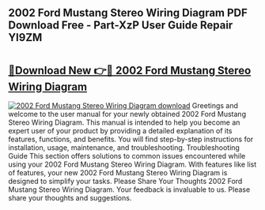 ## 2002 Ford Mustang Stereo Wiring Diagram PDF Download Free - Part-XzP User Guide Repair YI9ZM

# <h2><a href="http://dfkcdhr.blite.top/?on=2002+Ford+Mustang+Stereo+Wiring+Diagram">🔗Download New 👉🔴 2002 Ford Mustang Stereo Wiring Diagram</a></h2>

[![2002 Ford Mustang Stereo Wiring Diagram download](https://i.imgur.com/lujVjoI.png)](http://dfkcdhr.blite.top/?on=2002+Ford+Mustang+Stereo+Wiring+Diagram)
Greetings and welcome to the user manual for your newly obtained 2002 Ford Mustang Stereo Wiring Diagram. This manual is intended to help you become an expert user of your product by providing a detailed explanation of its features, functions, and benefits. You will find step-by-step instructions for installation, usage, maintenance, and troubleshooting. Troubleshooting Guide This section offers solutions to common issues encountered while using your 2002 Ford Mustang Stereo Wiring Diagram. With features like list of features, your new 2002 Ford Mustang Stereo Wiring Diagram is designed to simplify your tasks. Please Share Your Thoughts 2002 Ford Mustang Stereo Wiring Diagram. Your feedback is invaluable to us. Please share your thoughts and suggestions.
